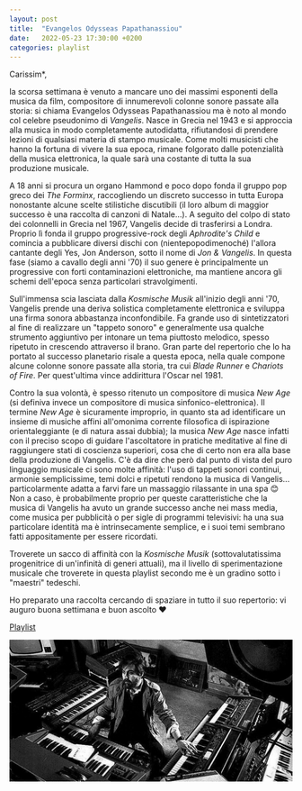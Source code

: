```yaml
---
layout: post
title:  "Evangelos Odysseas Papathanassiou"
date:   2022-05-23 17:30:00 +0200
categories: playlist
---
```


Carissim*,

la scorsa settimana è venuto a mancare uno dei massimi esponenti della musica da film, compositore di innumerevoli colonne sonore passate alla storia: si chiama Evangelos Odysseas Papathanassiou ma è noto al mondo col celebre pseudonimo di _Vangelis_.
Nasce in Grecia nel 1943 e si approccia alla musica in modo completamente autodidatta, rifiutandosi di prendere lezioni di qualsiasi materia di stampo musicale. 
Come molti musicisti che hanno la fortuna di vivere la sua epoca, rimane folgorato dalle potenzialità della musica elettronica, la quale sarà una costante di tutta la sua produzione musicale.

A 18 anni si procura un organo Hammond e poco dopo fonda il gruppo pop greco dei _The Forminx_, raccogliendo un discreto successo in tutta Europa nonostante alcune scelte stilistiche discutibili (il loro album di maggior successo è una raccolta di canzoni di Natale...).
A seguito del colpo di stato dei colonnelli in Grecia nel 1967, Vangelis decide di trasferirsi a Londra. Proprio lì fonda il gruppo progressive-rock degli _Aphrodite's Child_ e comincia a pubblicare diversi dischi con (nientepopodimenoché) l'allora cantante degli Yes, Jon Anderson, sotto il nome di _Jon & Vangelis_.
In questa fase (siamo a cavallo degli anni '70) il suo genere è principalmente un progressive con forti contaminazioni elettroniche, ma mantiene ancora gli schemi dell'epoca senza particolari stravolgimenti.

Sull'immensa scia lasciata dalla _Kosmische Musik_ all'inizio degli anni '70, Vangelis prende una deriva solistica completamente elettronica e sviluppa una firma sonora abbastanza inconfondibile. Fa grande uso di sintetizzatori al fine di realizzare un "tappeto sonoro" e generalmente usa qualche strumento aggiuntivo per intonare un tema piuttosto melodico, spesso ripetuto in crescendo attraverso il brano.
Gran parte del repertorio che lo ha portato al successo planetario risale a questa epoca, nella quale compone alcune colonne sonore passate alla storia, tra cui _Blade Runner_ e _Chariots of Fire_. Per quest'ultima vince addirittura l'Oscar nel 1981.

Contro la sua volontà, è spesso ritenuto un compositore di musica _New Age_ (si definiva invece un compositore di musica sinfonico-elettronica). Il termine _New Age_ è sicuramente improprio, in quanto sta ad identificare un insieme di musiche affini all'omonima corrente filosofica di ispirazione orientaleggiante (e di natura assai dubbia); la musica _New Age_ nasce infatti con il preciso scopo di guidare l'ascoltatore in pratiche meditative al fine di raggiungere stati di coscienza superiori, cosa che di certo non era alla base della produzione di Vangelis.
C'è da dire che però dal punto di vista del puro linguaggio musicale ci sono molte affinità: l'uso di tappeti sonori continui, armonie semplicissime, temi dolci e ripetuti rendono la musica di Vangelis... particolarmente adatta a farvi fare un massaggio rilassante in una spa 😊
Non a caso, è probabilmente proprio per queste caratteristiche che la musica di Vangelis ha avuto un grande successo anche nei mass media, come musica per pubblicità o per sigle di programmi televisivi: ha una sua particolare identità ma è intrinsecamente semplice, e i suoi temi sembrano fatti appositamente per essere ricordati.

Troverete un sacco di affinità con la _Kosmische Musik_ (sottovalutatissima progenitrice di un'infinità di generi attuali), ma il livello di sperimentazione musicale che troverete in questa playlist secondo me è un gradino sotto i "maestri" tedeschi.

Ho preparato una raccolta cercando di spaziare in tutto il suo repertorio: vi auguro buona settimana e buon ascolto ❤️

[Playlist](https://open.spotify.com/playlist/44rEZD82rI8pQnXsyxYSRO?si=9f1481d436a842c4)

![Image](/files/Vangelis.jpg)
